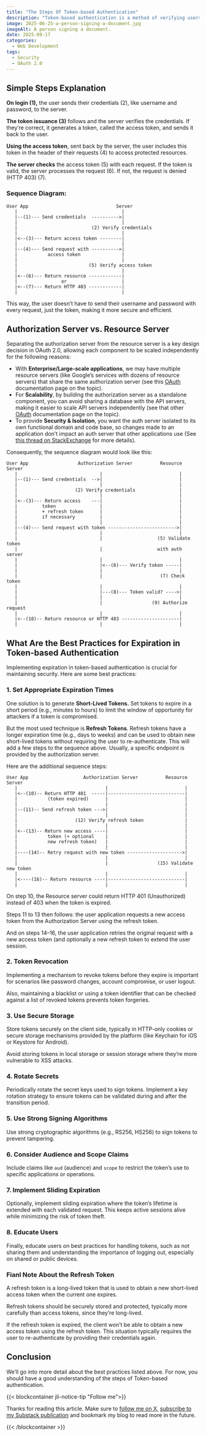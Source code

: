 ```yaml
---
title: "The Steps Of Token-based Authentication"
description: "Token-based authentication is a method of verifying users’ identity through a token. Here’s a simple explanation."
image: 2025-06-25-a-person-signing-a-document.jpg
imageAlt: A person signing a document.
date: 2025-09-17
categories:
  - Web Development
tags:
  - Security
  - OAuth 2.0
---
```


## Simple Steps Explanation

**On login (1),** the user sends their credentials (2), like username and password, to the server.

**The token issuance (3)** follows and the server verifies the credentials. If they’re correct, it generates a token, called the access token, and sends it back to the user.

**Using the access token**, sent back by the server, the user includes this token in the header of their requests (4) to access protected resources.

**The server checks** the access token (5) with each request. If the token is valid, the server processes the request (6). If not, the request is denied (HTTP 403) (7).

### Sequence Diagram:

```
User App                                Server
   |                                      |
   |--(1)--- Send credentials  ---------->|
   |                                      |
   |                           (2) Verify credentials
   |                                      |
   |<--(3)--- Return access token --------|
   |                                      |
   |--(4)--- Send request with ---------->|
   |           access token               |
   |                                      |
   |                          (5) Verify access token
   |                                      |
   |<--(6)--- Return resource ------------|
   |                or                    |
   |<--(7)--- Return HTTP 403 ------------|
   |                                      |
```

This way, the user doesn’t have to send their username and password with every request, just the token, making it more secure and efficient.

## Authorization Server vs. Resource Server

Separating the authorization server from the resource server is a key design decision in OAuth 2.0, allowing each component to be scaled independently for the following reasons:

- With **Enterprise/Large-scale applications**, we may have multiple resource servers (like Google’s services with dozens of resource servers) that share the same authorization server (see this [OAuth](https://www.oauth.com/oauth2-servers/the-resource-server/) documentation page on the topic).
- For **Scalability**, by building the authorization server as a standalone component, you can avoid sharing a database with the API servers, making it easier to scale API servers independently (see that other [OAuth](https://www.oauth.com/oauth2-servers/differences-between-oauth-1-2/separation-of-roles/) documentation page on the topic).
- To provide **Security & Isolation**, you want the auth server isolated to its own functional domain and code base, so changes made to an application don’t impact an auth server that other applications use (See [this thread on StackExchange](https://security.stackexchange.com/questions/128646/does-the-auth-server-have-to-be-separate-from-the-resource-server-when-using-oau) for more details).

Consequently, the sequence diagram would look like this:

```plaintext
User App                  Authorization Server          Resource Server
   |                              |                            |
   |--(1)--- Send credentials  -->|                            |
   |                              |                            |
   |                     (2) Verify credentials                |
   |                              |                            |
   |<--(3)--- Return access    ---|                            |
   |         token                |                            |
   |         + refresh token      |                            |
   |         if necessary         |                            |
   |                              |                            |
   |--(4)--- Send request with token ------------------------->|
   |                              |                            |
   |                              |                    (5) Validate token
   |                              |                    with auth server
   |                              |                            |
   |                              |<--(6)--- Verify token -----|
   |                              |                            |
   |                              |                     (7) Check token
   |                              |                            |
   |                              |---(8)--- Token valid? ---->|
   |                              |                            |
   |                              |                  (9) Authorize request
   |                              |                            |
   |<--(10)-- Return resource or HTTP 403 ---------------------|
   |                              |                            |
```

## What Are the Best Practices for Expiration in Token-based Authentication

Implementing expiration in token-based authentication is crucial for maintaining security. Here are some best practices:

### 1. **Set Appropriate Expiration Times**

One solution is to generate **Short-Lived Tokens.** Set tokens to expire in a short period (e.g., minutes to hours) to limit the window of opportunity for attackers if a token is compromised.

But the most used technique is **Refresh Tokens**. Refresh tokens have a longer expiration time (e.g., days to weeks) and can be used to obtain new short-lived tokens without requiring the user to re-authenticate. This will add a few steps to the sequence above. Usually, a specific endpoint is provided by the authorization server.

Here are the additional sequence steps:

```plaintext
User App                    Authorization Server          Resource Server
   |                                |                            |
   |<--(10)-- Return HTTP 401  -----|----------------------------|
   |           (token expired)      |                            |
   |                                |                            |
   |--(11)-- Send refresh token --->|                            |
   |                                |                            |
   |                     (12) Verify refresh token               |
   |                                |                            |
   |<--(13)-- Return new access ----|                            |
   |           token (+ optional    |                            |
   |           new refresh token)   |                            |
   |                                |                            |
   |----(14)-- Retry request with new token -------------------->|
   |                                |                            |
   |                                |                  (15) Validate new token
   |                                |                            |
   |<----(16)-- Return resource ----|----------------------------|
   |                                |                            |
```

On step 10, the Resource server could return HTTP 401 (Unauthorized) instead of 403 when the token is expired.

Steps 11 to 13 then follows: the user application requests a new access token from the Authorization Server using the refresh token.

And on steps 14–16, the user application retries the original request with a new access token (and optionally a new refresh token to extend the user session.

### 2. **Token Revocation**

Implementing a mechanism to revoke tokens before they expire is important for scenarios like password changes, account compromise, or user logout.

Also, maintaining a blacklist or using a token identifier that can be checked against a list of revoked tokens prevents token forgeries.

### 3. **Use Secure Storage**

Store tokens securely on the client side, typically in HTTP-only cookies or secure storage mechanisms provided by the platform (like Keychain for iOS or Keystore for Android).

Avoid storing tokens in local storage or session storage where they’re more vulnerable to XSS attacks.

### 4. **Rotate Secrets**

Periodically rotate the secret keys used to sign tokens. Implement a key rotation strategy to ensure tokens can be validated during and after the transition period.

### 5. **Use Strong Signing Algorithms**

Use strong cryptographic algorithms (e.g., RS256, HS256) to sign tokens to prevent tampering.

### 6. **Consider Audience and Scope Claims**

Include claims like `aud` (audience) and `scope` to restrict the token’s use to specific applications or operations.

### 7. **Implement Sliding Expiration**

Optionally, implement sliding expiration where the token’s lifetime is extended with each validated request. This keeps active sessions alive while minimizing the risk of token theft.

### 8. **Educate Users**

Finally, educate users on best practices for handling tokens, such as not sharing them and understanding the importance of logging out, especially on shared or public devices.

### Fianl Note About the Refresh Token

A refresh token is a long-lived token that is used to obtain a new short-lived access token when the current one expires.

Refresh tokens should be securely stored and protected, typically more carefully than access tokens, since they’re long-lived.

If the refresh token is expired, the client won’t be able to obtain a new access token using the refresh token. This situation typically requires the user to re-authenticate by providing their credentials again.

## Conclusion

We’ll go into more detail about the best practices listed above. For now, you should have a good understanding of the steps of Token-based authentication.

{{< blockcontainer jli-notice-tip "Follow me">}}

Thanks for reading this article. Make sure to [follow me on X](https://x.com/LitzlerJeremie), [subscribe to my Substack publication](https://iamjeremie.substack.com/) and bookmark my blog to read more in the future.

{{< /blockcontainer >}}
